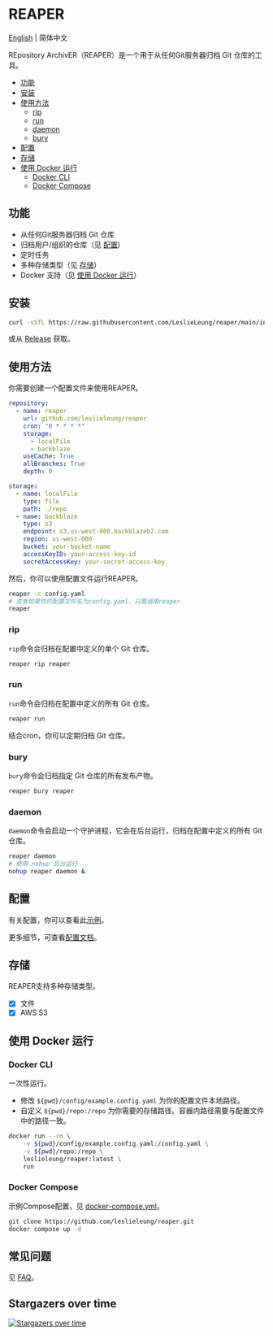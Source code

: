 # REAPER

[English](README.md) | 简体中文

REpository ArchivER（REAPER）是一个用于从任何Git服务器归档 Git 仓库的工具。

- [功能](#功能)
- [安装](#安装)
- [使用方法](#使用方法)
  - [rip](#rip)
  - [run](#run)
  - [daemon](#daemon)
  - [bury](#bury)
- [配置](#配置)
- [存储](#存储)
- [使用 Docker 运行](#使用-docker-运行)
  - [Docker CLI](#docker-cli)
  - [Docker Compose](#docker-compose)

## 功能

- 从任何Git服务器归档 Git 仓库
- 归档用户/组织的仓库（见 [配置](https://github.com/LeslieLeung/reaper/wiki/Configuration#repository))
- 定时任务
- 多种存储类型（见 [存储](#存储)）
- Docker 支持（见 [使用 Docker 运行](#使用-docker-运行)）

## 安装

```bash
curl -sSfL https://raw.githubusercontent.com/LeslieLeung/reaper/main/install.sh | sh -s -- -b /usr/local/bin
```

或从 [Release](https://github.com/LeslieLeung/reaper/releases) 获取。

## 使用方法

你需要创建一个配置文件来使用REAPER。

```yaml
repository:
  - name: reaper
    url: github.com/leslieleung/reaper
    cron: "0 * * * *"
    storage:
      - localFile
      - backblaze
    useCache: True
    allBranches: True
    depth: 0

storage:
  - name: localFile
    type: file
    path: ./repo
  - name: backblaze
    type: s3
    endpoint: s3.us-west-000.backblazeb2.com
    region: us-west-000
    bucket: your-bucket-name
    accessKeyID: your-access-key-id
    secretAccessKey: your-secret-access-key
```

然后，你可以使用配置文件运行REAPER。

```bash
reaper -c config.yaml
# 或者如果你的配置文件名为config.yaml，只需调用reaper
reaper
```

### rip

`rip`命令会归档在配置中定义的单个 Git 仓库。

```bash
reaper rip reaper
```

### run

`run`命令会归档在配置中定义的所有 Git 仓库。

```bash
reaper run
```

结合cron，你可以定期归档 Git 仓库。

### bury

`bury`命令会归档指定 Git 仓库的所有发布产物。

```bash
reaper bury reaper
```

### daemon

`daemon`命令会启动一个守护进程，它会在后台运行，归档在配置中定义的所有 Git 仓库。

```bash
reaper daemon
# 使用 nohup 后台运行
nohup reaper daemon &
```

## 配置

有关配置，你可以查看此[示例](config/example.config.yaml)。

更多细节，可查看[配置文档](https://github.com/LeslieLeung/reaper/wiki/Configuration)。

## 存储

REAPER支持多种存储类型。

- [x] 文件
- [x] AWS S3

## 使用 Docker 运行

### Docker CLI

一次性运行。 
- 修改 `${pwd}/config/example.config.yaml` 为你的配置文件本地路径。
- 自定义 `${pwd}/repo:/repo` 为你需要的存储路径。容器内路径需要与配置文件中的路径一致。

```bash
docker run --rm \
    -v ${pwd}/config/example.config.yaml:/config.yaml \
    -v ${pwd}/repo:/repo \
    leslieleung/reaper:latest \
    run
```

### Docker Compose

示例Compose配置，见 [docker-compose.yml](docker-compose.yml)。

```bash
git clone https://github.com/leslieleung/reaper.git
docker compose up -d
```

## 常见问题

见 [FAQ](https://github.com/LeslieLeung/reaper/wiki/FAQ)。

## Stargazers over time

[![Stargazers over time](https://starchart.cc/LeslieLeung/reaper.svg)](https://starchart.cc/LeslieLeung/reaper)
